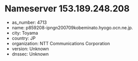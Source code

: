 # Nameserver 153.189.248.208

* as_number: 4713
* name: p859208-ipngn200709kobeminato.hyogo.ocn.ne.jp.
* city: Toyama
* country: JP
* organization: NTT Communications Corporation
* version: Unknown
* dnssec: Unknown
